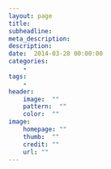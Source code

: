 ```yaml
---
layout: page
title:
subheadline:
meta_description:
description:
date:  2014-03-28 00:00:00
categories:
    - 
tags:
    - 
header:
    image:  ""
    pattern:  ""
    color:  ""
image:
    homepage: ""
    thumb:  ""
    credit: ""
    url: ""
---
```






 [1]: #
 [2]: #
 [3]: #
 [4]: #
 [5]: #
 [6]: #
 [7]: #
 [8]: #
 [9]: #
 [10]: #